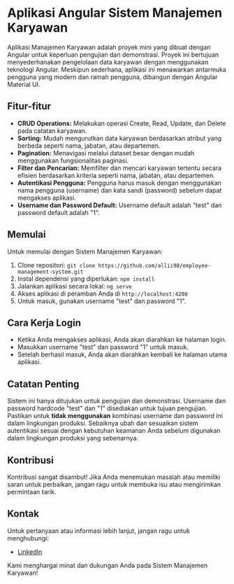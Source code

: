 # Aplikasi Angular Sistem Manajemen Karyawan

Aplikasi Manajemen Karyawan adalah proyek mini yang dibuat dengan Angular untuk keperluan pengujian dan demonstrasi. Proyek ini bertujuan menyederhanakan pengelolaan data karyawan dengan menggunakan teknologi Angular. Meskipun sederhana, aplikasi ini menawarkan antarmuka pengguna yang modern dan ramah pengguna, dibangun dengan Angular Material UI.

## Fitur-fitur

- **CRUD Operations:** Melakukan operasi Create, Read, Update, dan Delete pada catatan karyawan.
- **Sorting:** Mudah mengurutkan data karyawan berdasarkan atribut yang berbeda seperti nama, jabatan, atau departemen.
- **Pagination:** Menavigasi melalui dataset besar dengan mudah menggunakan fungsionalitas paginasi.
- **Filter dan Pencarian:** Memfilter dan mencari karyawan tertentu secara efisien berdasarkan kriteria seperti nama, jabatan, atau departemen.
- **Autentikasi Pengguna:** Pengguna harus masuk dengan menggunakan nama pengguna (username) dan kata sandi (password) sebelum dapat mengakses aplikasi.
- **Username dan Password Default:** Username default adalah "test" dan password default adalah "1".

## Memulai

Untuk memulai dengan Sistem Manajemen Karyawan:

1. Clone repositori: `git clone https://github.com/allii98/employee-management-system.git`
2. Instal dependensi yang diperlukan: `npm install`
3. Jalankan aplikasi secara lokal: `ng serve`
4. Akses aplikasi di peramban Anda di `http://localhost:4200`
5. Untuk masuk, gunakan username "test" dan password "1".

## Cara Kerja Login

- Ketika Anda mengakses aplikasi, Anda akan diarahkan ke halaman login.
- Masukkan username "test" dan password "1" untuk masuk.
- Setelah berhasil masuk, Anda akan diarahkan kembali ke halaman utama aplikasi.

## Catatan Penting

Sistem ini hanya ditujukan untuk pengujian dan demonstrasi. Username dan password hardcode "test" dan "1" disediakan untuk tujuan pengujian. Pastikan untuk **tidak menggunakan** kombinasi username dan password ini dalam lingkungan produksi. Sebaiknya ubah dan sesuaikan sistem autentikasi sesuai dengan kebutuhan keamanan Anda sebelum digunakan dalam lingkungan produksi yang sebenarnya.

## Kontribusi

Kontribusi sangat disambut! Jika Anda menemukan masalah atau memiliki saran untuk perbaikan, jangan ragu untuk membuka isu atau mengirimkan permintaan tarik.

## Kontak

Untuk pertanyaan atau informasi lebih lanjut, jangan ragu untuk menghubungi:

- [LinkedIn](https://www.linkedin.com/in/ali98/)

Kami menghargai minat dan dukungan Anda pada Sistem Manajemen Karyawan!
